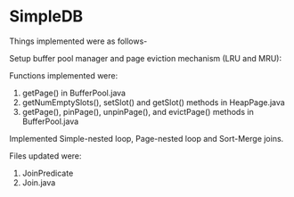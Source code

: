 # SimpleDB

Things implemented were as follows-

Setup buffer pool manager and page eviction mechanism (LRU and MRU):

Functions implemented were: 

1. getPage() in BufferPool.java
2. getNumEmptySlots(), setSlot() and getSlot() methods in HeapPage.java
3. getPage(), pinPage(), unpinPage(), and evictPage() methods in BufferPool.java

Implemented Simple-nested loop, Page-nested loop and Sort-Merge joins.

Files updated were: 

1. JoinPredicate
2. Join.java

